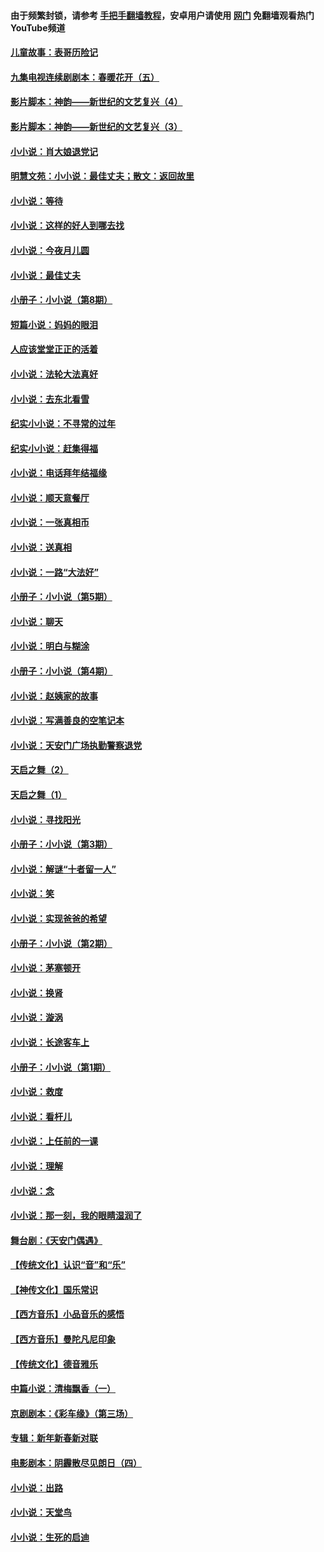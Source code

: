 #### 由于频繁封锁，请参考 [手把手翻墙教程](https://github.com/gfw-breaker/guides/wiki/)，安卓用户请使用 [网门](https://github.com/gfw-breaker/nogfw/blob/master/dl.md?t=07071700) 免翻墙观看热门YouTube频道 

#### [儿童故事：表哥历险记](../pages/328/383535.md?t=07071700) 

#### [九集电视连续剧剧本：春暖花开（五）](../pages/328/275919.md?t=07071700) 

#### [影片脚本：神韵——新世纪的文艺复兴（4）](../pages/328/266089.md?t=07071700) 

#### [影片脚本：神韵——新世纪的文艺复兴（3）](../pages/328/266087.md?t=07071700) 

#### [小小说：肖大娘退党记](../pages/328/239807.md?t=07071700) 

#### [明慧文苑：小小说：最佳丈夫；散文：返回故里](../pages/328/3439.md?t=07071700) 

#### [小小说：等待](../pages/328/223927.md?t=07071700) 

#### [小小说：这样的好人到哪去找](../pages/328/209396.md?t=07071700) 

#### [小小说：今夜月儿圆](../pages/328/193588.md?t=07071700) 

#### [小小说：最佳丈夫](../pages/328/190938.md?t=07071700) 

#### [小册子：小小说（第8期）](../pages/328/188202.md?t=07071700) 

#### [短篇小说：妈妈的眼泪](../pages/328/187712.md?t=07071700) 

#### [人应该堂堂正正的活着](../pages/328/182430.md?t=07071700) 

#### [小小说：法轮大法真好](../pages/328/174669.md?t=07071700) 

#### [小小说：去东北看雪](../pages/328/173882.md?t=07071700) 

#### [纪实小小说：不寻常的过年](../pages/328/173187.md?t=07071700) 

#### [纪实小小说：赶集得福](../pages/328/172652.md?t=07071700) 

#### [小小说：电话拜年结福缘](../pages/328/172533.md?t=07071700) 

#### [小小说：顺天意餐厅](../pages/328/170182.md?t=07071700) 

#### [小小说：一张真相币](../pages/328/169410.md?t=07071700) 

#### [小小说：送真相](../pages/328/166713.md?t=07071700) 

#### [小小说：一路“大法好”](../pages/328/162016.md?t=07071700) 

#### [小册子：小小说（第5期）](../pages/328/161131.md?t=07071700) 

#### [小小说：聊天](../pages/328/159640.md?t=07071700) 

#### [小小说：明白与糊涂](../pages/328/158101.md?t=07071700) 

#### [小册子：小小说（第4期）](../pages/328/158006.md?t=07071700) 

#### [小小说：赵姨家的故事](../pages/328/157843.md?t=07071700) 

#### [小小说：写满善良的空笔记本](../pages/328/157382.md?t=07071700) 

#### [小小说：天安门广场执勤警察退党](../pages/328/156982.md?t=07071700) 

#### [天启之舞（2）](../pages/328/153440.md?t=07071700) 

#### [天启之舞（1）](../pages/328/153439.md?t=07071700) 

#### [小小说：寻找阳光](../pages/328/153065.md?t=07071700) 

#### [小册子：小小说（第3期）](../pages/328/151715.md?t=07071700) 

#### [小小说：解谜“十者留一人”](../pages/328/148967.md?t=07071700) 

#### [小小说：笑](../pages/328/148905.md?t=07071700) 

#### [小小说：实现爸爸的希望](../pages/328/148096.md?t=07071700) 

#### [小册子：小小说（第2期）](../pages/328/147214.md?t=07071700) 

#### [小小说：茅塞顿开](../pages/328/147030.md?t=07071700) 

#### [小小说：换肾](../pages/328/146770.md?t=07071700) 

#### [小小说：漩涡](../pages/328/146683.md?t=07071700) 

#### [小小说：长途客车上](../pages/328/145076.md?t=07071700) 

#### [小册子：小小说（第1期）](../pages/328/143963.md?t=07071700) 

#### [小小说：救度](../pages/328/143927.md?t=07071700) 

#### [小小说：看杆儿](../pages/328/142137.md?t=07071700) 

#### [小小说：上任前的一课](../pages/328/140808.md?t=07071700) 

#### [小小说：理解](../pages/328/140476.md?t=07071700) 

#### [小小说：念](../pages/328/139513.md?t=07071700) 

#### [小小说：那一刻，我的眼睛湿润了](../pages/328/138476.md?t=07071700) 

#### [舞台剧：《天安门偶遇》](../pages/328/117155.md?t=07071700) 

#### [【传统文化】认识“音”和“乐”](../pages/328/108667.md?t=07071700) 

#### [【神传文化】国乐常识](../pages/328/104225.md?t=07071700) 

#### [【西方音乐】小品音乐的感悟](../pages/328/102924.md?t=07071700) 

#### [【西方音乐】曼陀凡尼印象](../pages/328/102922.md?t=07071700) 

#### [【传统文化】德音雅乐](../pages/328/102923.md?t=07071700) 

#### [中篇小说：清梅飘香（一）](../pages/328/101058.md?t=07071700) 

#### [京剧剧本：《彩车缘》（第三场）](../pages/328/96434.md?t=07071700) 

#### [专辑：新年新春新对联](../pages/328/94991.md?t=07071700) 

#### [电影剧本：阴霾散尽见朗日（四）](../pages/328/87081.md?t=07071700) 

#### [小小说：出路](../pages/328/84848.md?t=07071700) 

#### [小小说：天堂鸟](../pages/328/83084.md?t=07071700) 

#### [小小说：生死的启迪](../pages/328/70977.md?t=07071700) 

